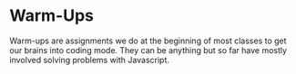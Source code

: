 Warm-Ups
====================

Warm-ups are assignments we do at the beginning of most classes to get our brains into coding mode. They can be anything but so far have mostly involved solving problems with Javascript.
